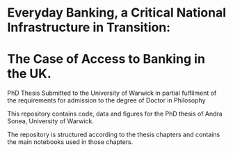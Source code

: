 # Everyday Banking, a Critical National Infrastructure in Transition: 
# The Case of Access to Banking in the UK. 

PhD Thesis Submitted to the University of Warwick in partial fulfilment of the requirements for admission to the degree of Doctor in Philosophy

This repository contains code, data and figures for the PhD thesis of Andra Sonea, University of Warwick.

The repository is structured according to the thesis chapters and contains the main notebooks used in those chapters.


